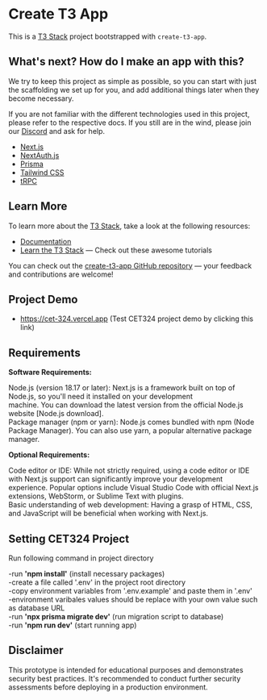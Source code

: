 # Create T3 App

This is a [T3 Stack](https://create.t3.gg/) project bootstrapped with `create-t3-app`.

## What's next? How do I make an app with this?

We try to keep this project as simple as possible, so you can start with just the scaffolding we set up for you, and add additional things later when they become necessary.

If you are not familiar with the different technologies used in this project, please refer to the respective docs. If you still are in the wind, please join our [Discord](https://t3.gg/discord) and ask for help.

- [Next.js](https://nextjs.org)
- [NextAuth.js](https://next-auth.js.org)
- [Prisma](https://prisma.io)
- [Tailwind CSS](https://tailwindcss.com)
- [tRPC](https://trpc.io)

## Learn More

To learn more about the [T3 Stack](https://create.t3.gg/), take a look at the following resources:

- [Documentation](https://create.t3.gg/)
- [Learn the T3 Stack](https://create.t3.gg/en/faq#what-learning-resources-are-currently-available) — Check out these awesome tutorials

You can check out the [create-t3-app GitHub repository](https://github.com/t3-oss/create-t3-app) — your feedback and contributions are welcome!

## Project Demo
- https://cet-324.vercel.app (Test CET324 project demo by clicking this link)


## Requirements
__Software Requirements:__

Node.js (version 18.17 or later): Next.js is a framework built on top of Node.js, so you'll need it installed on your development  
machine. You can download the latest version from the official Node.js website [Node.js download].  
Package manager (npm or yarn): Node.js comes bundled with npm (Node Package Manager). You can also use yarn, a popular alternative package manager.

__Optional Requirements:__

Code editor or IDE: While not strictly required, using a code editor or IDE with Next.js support can significantly improve your   development experience. Popular options include Visual Studio Code with official Next.js extensions, WebStorm, or Sublime Text   with plugins.  
Basic understanding of web development: Having a grasp of HTML, CSS, and JavaScript will be beneficial when working with Next.js.  

## Setting CET324 Project

Run following command in project directory

-run __'npm install'__ (install necessary packages)  
-create a file called '.env' in the project root directory  
-copy environment variables from '.env.example' and paste them in '.env'  
-environment varibales values should be replace with your own value such as database URL  
-run __'npx prisma migrate dev'__ (run migration script to database)  
-run __'npm run dev'__ (start running app)  

## Disclaimer

This prototype is intended for educational purposes and demonstrates security best practices. It's recommended to conduct further security assessments before deploying in a production environment.  

